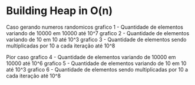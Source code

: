 # Building Heap in O(n)

Caso gerando numeros randomicos
grafico 1 - Quantidade de elementos variando de 10000 em 10000 até 10^7
grafico 2 - Quantidade de elementos variando de 10 em 10 até 10^3
grafico 3 - Quantidade de elementos sendo multiplicadas por 10 a cada iteração até 10^8

Pior caso
grafico 4 - Quantidade de elementos variando de 10000 em 10000 até 10^6
grafico 5 - Quantidade de elementos variando de 10 em 10 até 10^3
grafico 6 - Quantidade de elementos sendo multiplicadas por 10 a cada iteração até 10^8
